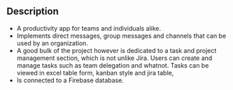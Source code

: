 ## Description

- A productivity app for teams and individuals alike.
- Implements direct messages, group messages and channels that can be used by an organization.
- A good bulk of the project however is dedicated to a task and project management section, which is not unlike Jira. Users can create and manage tasks such as team delegation and whatnot. Tasks can be viewed in excel table form, kanban style and jira table,
- Is connected to a Firebase database.
